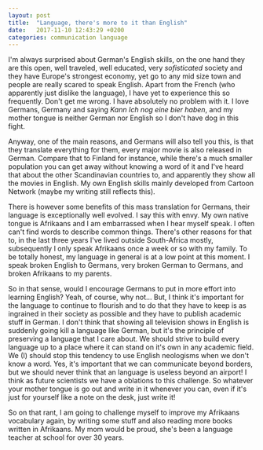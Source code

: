 ```yaml
---
layout: post
title:  "Language, there's more to it than English"
date:   2017-11-10 12:43:29 +0200
categories: communication language 
---
```


I'm always surprised about German's English skills, on the one hand
they are this open, well traveled, well educated, very *sofisticated*
society and they have Europe's strongest economy, yet go to any mid
size town and people are really scared to speak English. Apart from
the French (who apparently just dislike the language), I have yet to
experience this so frequently. Don't get me wrong. I have absolutely
no problem with it. I love Germans, Germany and saying *Kann Ich nog
eine bier haben*, and my mother tongue is neither German nor English
so I don't have dog in this fight.

Anyway, one of the main reasons, and Germans will also tell you this,
is that they translate everything for them, every major movie is also
released in German. Compare that to Finland for instance, while
there's a much smaller population you can get away without knowing a
word of it and I've heard that about the other Scandinavian countries
to, and apparently they show all the movies in English. My own English
skills mainly developed from Cartoon Network (maybe my writing still
reflects this).

There is however some benefits of this mass translation for Germans,
their language is exceptionally well evolved. I say this with envy. My
own native tongue is Afrikaans and I am embarrassed when I hear myself
speak. I often can't find words to describe common things. There's
other reasons for that to, in the last three years I've lived outside
South-Africa mostly, subsequently I only speak Afrikaans once a week
or so with my family. To be totally honest, my language in general is
at a low point at this moment. I speak broken English to Germans, very
broken German to Germans, and broken Afrikaans to my parents.

So in that sense, would I encourage Germans to put in more effort into
learning English? Yeah, of course, why not... But, I think it's
important for the language to continue to flourish and to do that they
have to keep is as ingrained in their society as possible and they
have to publish academic stuff in German. I don't think that showing
all television shows in English is suddenly going kill a language like
German, but it's the principle of preserving a language that I care
about. We should strive to build every language up to a place where it
can stand on it's own in any academic field. We (I) should stop this
tendency to use English neologisms when we don't know a word.  Yes,
it's important that we can communicate beyond borders, but we should
never think that an language is useless beyond an airport! I think as
future scientists we have a oblations to this challenge. So whatever
your mother tongue is go out and write in it whenever you can, even if
it's just for yourself like a note on the desk, just write it!

So on that rant, I am going to challenge myself to improve my
Afrikaans vocabulary again, by writing some stuff and also reading
more books written in Afrikaans. My mom would be proud, she's been a
language teacher at school for over 30 years. 
